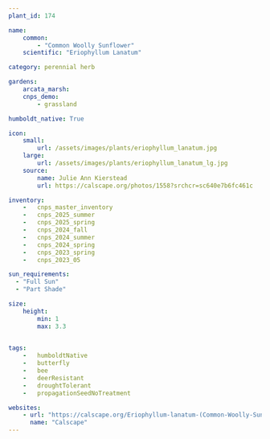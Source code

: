 ```yaml
---
plant_id: 174 

name: 
    common: 
        - "Common Woolly Sunflower"  
    scientific: "Eriophyllum Lanatum" 

category: perennial herb

gardens:
    arcata_marsh:
    cnps_demo:
        - grassland

humboldt_native: True

icon: 
    small: 
        url: /assets/images/plants/eriophyllum_lanatum.jpg 
    large: 
        url: /assets/images/plants/eriophyllum_lanatum_lg.jpg 
    source: 
        name: Julie Ann Kierstead 
        url: https://calscape.org/photos/1558?srchcr=sc640e7b6fc461c 

inventory: 
    -   cnps_master_inventory
    -   cnps_2025_summer
    -   cnps_2025_spring
    -   cnps_2024_fall
    -   cnps_2024_summer
    -   cnps_2024_spring
    -   cnps_2023_spring
    -   cnps_2023_05 

sun_requirements:
  - "Full Sun"
  - "Part Shade"

size:
    height: 
        min: 1 
        max: 3.3
 

tags:  
    -   humboldtNative
    -   butterfly
    -   bee
    -   deerResistant
    -   droughtTolerant
    -   propagationSeedNoTreatment

websites:
    - url: "https://calscape.org/Eriophyllum-lanatum-(Common-Woolly-Sunflower)"
      name: "Calscape"
---
```

